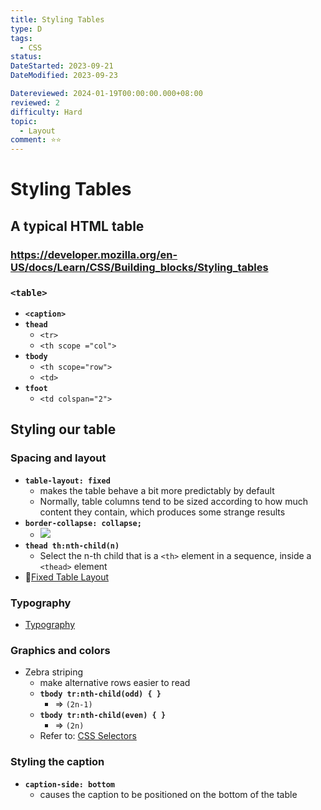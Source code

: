 ```yaml
---
title: Styling Tables
type: D
tags:
  - CSS
status:
DateStarted: 2023-09-21
DateModified: 2023-09-23

Datereviewed: 2024-01-19T00:00:00.000+08:00
reviewed: 2
difficulty: Hard
topic:
  - Layout
comment: ⭐⭐
---
```


# Styling Tables

## A typical HTML table

### https://developer.mozilla.org/en-US/docs/Learn/CSS/Building_blocks/Styling_tables

### **`<table>`**

- **`<caption>`**
- **`thead`**
  - `<tr>`
  - `<th scope ="col">`
- **`tbody`**
  - `<th scope="row">`
  - `<td>`
- **`tfoot`**
  - `<td colspan="2">`

## Styling our table

### Spacing and layout

- **`table-layout: fixed`**
  - makes the table behave a bit more predictably by default
  - Normally, table columns tend to be sized according to how much content they contain, which produces some strange results
- **`border-collapse: collapse;`**
  - ![](Paste-image-1695300802216image.png)
- **`thead th:nth-child(n)`**
  - Select the n-th child that is a `<th>` element in a sequence, inside a `<thead>` element
- 📌[Fixed Table Layout](https://css-tricks.com/fixing-tables-long-strings/)

### Typography

- [Typography](../../Typography/Typography.md)

### Graphics and colors

- Zebra striping
  - make alternative rows easier to read
  - **`tbody tr:nth-child(odd) { }`**
    - => `(2n-1)`
  - **`tbody tr:nth-child(even) { } `**
    - => `(2n)`
  - Refer to: [CSS Selectors](CSS-Selectors.md)

### Styling the caption

- **`caption-side: bottom`**
  - causes the caption to be positioned on the bottom of the table
